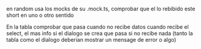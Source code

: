 en random usa los mocks de su .mock.ts, comprobar que el lo rebibido este short en uno o otro sentido

En la tabla comprobar que pasa cuando no recibe datos cuando recibe
el select, el mas info si el dialogo se crea que pasa si no recibe nada (tanto la tabla como el dialogo deberian mostrar un mensage de error o algo)